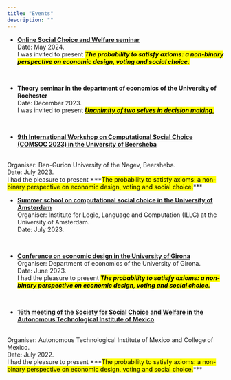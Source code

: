 ```yaml
---
title: "Events"
description: ""
---
```


* **[Online Social Choice and Welfare seminar](https://sites.google.com/view/2021onlinescwseminars)** <br>
  Date: May 2024. <br>
  I was invited to present ***<mark class="blue">The probability to satisfy axioms: a non-binary perspective on economic design, voting and social choice.</mark>***

<br>


* **Theory seminar in the department of economics of the University of Rochester** <br>
  Date: December 2023. <br>
  I was invited to present [***<mark class="blue">Unanimity of two selves in decision making.</mark>***](/research1/Paper1.pdf)

<br>


* **[9th International Workshop on Computational Social Choice (COMSOC 2023) in  the University of Beersheba](https://tzin.bgu.ac.il/~omerlev/comsoc.html)**
<br>
Organiser: Ben-Gurion University of the Negev, Beersheba.
<br>
Date: July 2023.<br>
I had the pleasure to present ***<mark class="blue">The probability to satisfy axioms: a non-binary perspective on economic design, voting and social choice.</mark>***

<br>


* **[Summer school on computational social choice in the University of Amsterdam](https://events.illc.uva.nl/comsoc-school-2023/#about)** <br>
  Organiser: Institute for Logic, Language and Computation (ILLC) at the University of Amsterdam. <br>
  Date: July 2023. <br>

<br>


* **[Conference on economic design in the University of Girona](https://sites.google.com/view/coed2023/home)** <br>
  Organiser: Department of economics of the University of Girona.
  <br>
  Date: June 2023. <br>
  I had the pleasure to present ***<mark class="blue">The probability to satisfy axioms: a non-binary perspective on economic design, voting and social choice.</mark>***

<br>



* **[16th meeting of the Society for Social Choice and Welfare in the Autonomous Technological Institute of Mexico](https://sscw2020.colmex.mx/)**
<br>
  Organiser: Autonomous Technological Institute of Mexico and College of Mexico.
  <br>
  Date: July 2022. <br>
  I had the pleasure to present ***<mark class="blue">The probability to satisfy axioms: a non-binary perspective on economic design, voting and social choice.</mark>***
  <br>